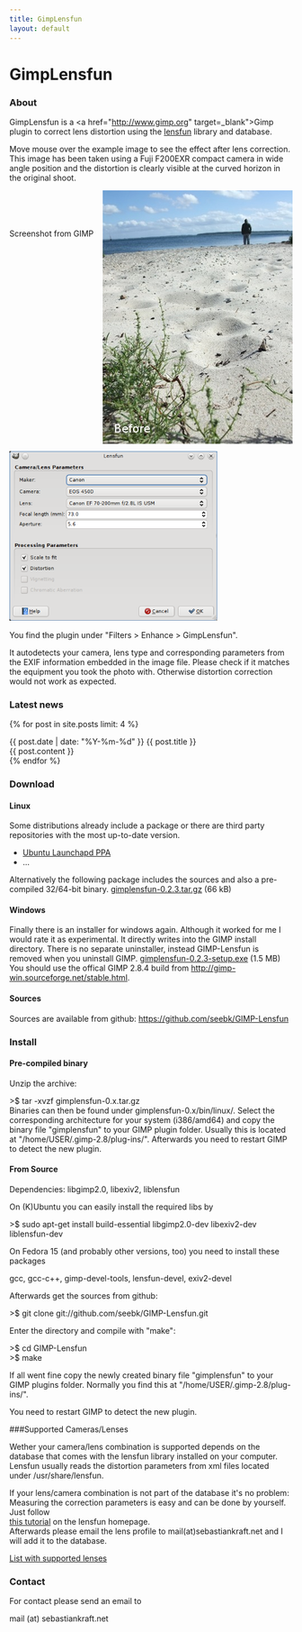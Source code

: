 ```yaml
---
title: GimpLensfun
layout: default
---
```


# GimpLensfun

### About
GimpLensfun is a <a href="http://www.gimp.org" target=_blank">Gimp</a> plugin to correct lens distortion
using the <a href="http://lensfun.berlios.de/" target="_blank">lensfun</a> library and database. 

Move mouse over the example image to see the effect after lens correction.  
This image has been taken using a Fuji F200EXR compact camera in wide
angle position and the distortion is clearly visible at the curved
horizon in the original shoot.

<a style="float: right; padding-left: 15px;" onmouseover="document.testimg.src='DSCF0142_lensfun.JPG'" onmouseout="document.testimg.src='DSCF0142.JPG'" href=""><img name="testimg" src="DSCF0142.JPG" /></a>

<br />
<br />
<br />
<br />
Screenshot from GIMP<br />
<img style="padding-top:10px;width:370px" alt="" src="gimplensfun.png" /><br style="clear: both;" />

You find the plugin under "Filters > Enhance > GimpLensfun".

It autodetects your camera, lens type and corresponding parameters from the EXIF information embedded in the image file. Please check if it matches the equipment you took the photo with. Otherwise distortion correction would not work as expected.


### Latest news

{% for post in site.posts limit: 4 %}
<div class="news-title">{{ post.date | date: "%Y-%m-%d" }} {{ post.title }}</div>
<div class="news">{{ post.content }}</div>
{% endfor %}


### Download

#### Linux ####

Some distributions already include a package or there are third party repositories with the most up-to-date version.
* <a href="https://launchpad.net/~otto-kesselgulasch/+archive/gimp" target="_blank">Ubuntu Launchapd PPA</a>
* ...

Alternatively the following package includes the sources and also a pre-compiled 32/64-bit binary.
<a href="http://dl.bintray.com/content/seebk/GIMP-Lensfun/gimplensfun-0.2.3.tar.gz?direct">gimplensfun-0.2.3.tar.gz</a> (66 kB)

#### Windows ####

Finally there is an installer for windows again. Although it worked for me I would rate it as experimental. It directly writes into the GIMP install directory. There is no separate uninstaller, instead GIMP-Lensfun is removed when you uninstall GIMP.
<a href="http://dl.bintray.com/content/seebk/GIMP-Lensfun/gimplensfun-0.2.3.tar.gz?direct">gimplensfun-0.2.3-setup.exe</a> (1.5 MB)
You should use the offical GIMP 2.8.4 build from <a href="http://gimp-win.sourceforge.net/stable.html" target="_blank">http://gimp-win.sourceforge.net/stable.html</a>.


#### Sources ####

Sources are available from github:
<a target="_blank" href="https://github.com/seebk/GIMP-Lensfun">https://github.com/seebk/GIMP-Lensfun</a>

### Install

#### Pre-compiled binary

Unzip the archive:
<div class="code">&gt;$ tar -xvzf gimplensfun-0.x.tar.gz</div>
Binaries can then be found under gimplensfun-0.x/bin/linux/. 
Select the corresponding architecture for your system (i386/amd64) and copy
the binary file "gimplensfun" to your GIMP plugin folder.
Usually this is located at "/home/USER/.gimp-2.8/plug-ins/".
Afterwards you need to restart GIMP to detect the new plugin.

#### From Source

Dependencies: libgimp2.0, libexiv2, liblensfun

On (K)Ubuntu you can easily install the required libs by
<div class="code">&gt;$ sudo apt-get install build-essential libgimp2.0-dev libexiv2-dev liblensfun-dev</div>


On Fedora 15 (and probably other versions, too) you need to install these packages
<div class="code">gcc, gcc-c++, gimp-devel-tools, lensfun-devel, exiv2-devel</div>


Afterwards get the sources from github:
<div class="code">&gt;$ git clone git://github.com/seebk/GIMP-Lensfun.git</div>


Enter the directory and compile with "make":
<div class="code">
    &gt;$ cd GIMP-Lensfun<br />
    &gt;$ make
</div>

If all went fine copy the newly created binary file "gimplensfun" to your GIMP
plugins folder. Normally you find this at "/home/USER/.gimp-2.8/plug-ins/".

You need to restart GIMP to detect the new plugin.


###Supported Cameras/Lenses

Wether your camera/lens combination is supported depends on
the database that comes with the lensfun library installed on your
computer. Lensfun usually reads the distortion parameters from xml
files located under /usr/share/lensfun.

If your lens/camera combination is not part of the database it's no
problem: Measuring the correction parameters is easy and can be
done by yourself. Just follow  
<a href="http://lensfun.berlios.de/lens-calibration/lens-calibration.html" target="_blank">this tutorial</a> 
on the lensfun
homepage. <br />
Afterwards please email the lens profile to mail(at)sebastiankraft.net and I will add it to the database.<br />

<a href="lenslist.html" target="_blank">List with supported lenses</a><br />

### Contact
For contact please send an email to

mail (at) sebastiankraft.net

